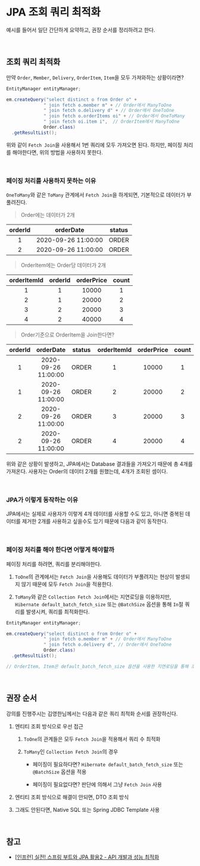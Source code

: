 # JPA 조회 쿼리 최적화

예시를 들어서 일단 간단하게 요약하고, 권장 순서를 정리하려고 한다.

<br>

## 조회 쿼리 최적화

만약 `Order`, `Member`, `Delivery`, `OrderItem`, `Item`을 모두 가져와하는 상황이라면?

```java
EntityManager entityManager;

em.createQuery("select distinct o from Order o" +
              " join fetch o.member m" + // Order에서 ManyToOne
              " join fetch o.delivery d" + // Order에서 OneToOne
              " join fetch o.orderItems oi" + // Order에서 OneToMany
              " join fetch oi.item i",  // OrderItem에서 ManyToOne
              Order.class)
  .getResultList();
```

위와 같이 `Fetch Join`을 사용해서 1번 쿼리에 모두 가져오면 된다. 하지만, 페이징 처리를 해야한다면, 위의 방법을 사용하지 못한다.

<br>

### 페이징 처리를 사용하지 못하는 이유

`OneToMany`와 같은 `ToMany` 관계에서 `Fetch Join`을 하게되면, 기본적으로 데이터가 부풀려진다.

> Order에는 데이터가 2개

| orderId |      orderDate      | status |
| :-----: | :-----------------: | :----: |
|    1    | 2020-09-26 11:00:00 | ORDER  |
|    2    | 2020-09-26 11:00:00 | ORDER  |

> OrderItem에는 Order당 데이터가 2개

| orderItemId | orderId | orderPrice | count |
| :---------: | :-----: | :--------: | :---: |
|      1      |    1    |   10000    |   1   |
|      2      |    1    |   20000    |   2   |
|      3      |    2    |   20000    |   3   |
|      4      |    2    |   40000    |   4   |

> Order기준으로 OrderItem을 Join한다면?

| orderId |      orderDate      | status | orderItemId | orderPrice | count |
| :-----: | :-----------------: | :----: | :---------: | :--------: | :---: |
|    1    | 2020-09-26 11:00:00 | ORDER  |      1      |   10000    |   1   |
|    1    | 2020-09-26 11:00:00 | ORDER  |      2      |   20000    |   2   |
|    2    | 2020-09-26 11:00:00 | ORDER  |      3      |   20000    |   3   |
|    2    | 2020-09-26 11:00:00 | ORDER  |      4      |   20000    |   4   |

위와 같은 상황이 발생하고, JPA에서는 Database 결과들을 가져오기 때문에 총 4개를 가져온다. 사용자는 Order의 데이터 2개를 원했는데, 4개가 조회된 셈이다.

<br>

### JPA가 이렇게 동작하는 이유

JPA에서는 실제로 사용자가 이렇게 4개 데이터를 사용할 수도 있고, 아니면 중복된 데이터를 제거한 2개를 사용하고 싶을수도 있기 때문에 다음과 같이 동작한다.

<br>

### 페이징 처리를 해야 한다면 어떻게 해야할까

페이징 처리를 하려면, 쿼리를 분리해야한다.

1. `ToOne`의 관계에서는 `Fetch Join`을 사용해도 데이터가 부풀려지는 현상이 발생되지 않기 때문에 모두 `Fetch Join`을 적용한다.

2. `ToMany`와 같은 `Collection Fetch Join`에서는 지연로딩을 이용하지만, `Hibernate default_batch_fetch_size` 또는 `@BatchSize` 옵션을 통해 `In`절 쿼리를 발생시켜, 쿼리를 최적화한다.

```java
EntityManager entityManager;

em.createQuery("select distinct o from Order o" +
              " join fetch o.member m" + // Order에서 ManyToOne
              " join fetch o.delivery d", // Order에서 OneToOne
              Order.class)
  .getResultList();

// OrderItem, Item은 default_batch_fetch_size 옵션을 사용한 지연로딩을 통해 조회
```

<br>

## 권장 순서

강의를 진행주시는 김영한님께서는 다음과 같은 쿼리 최적화 순서를 권장하신다.

1. 엔티티 조회 방식으로 우선 접근

   1. `ToOne`의 관계들은 모두 `Fetch Join`을 적용해서 쿼리 수 최적화

   2. `ToMany`인 `Collection Fetch Join`의 경우

      - 페이징이 필요하다면? `Hibernate default_batch_fetch_size` 또는 `@BatchSize` 옵션을 적용

      - 페이징이 필요없다면? 판단에 의해서 그냥 `Fetch Join` 사용

2. 엔티티 조회 방식으로 해결이 안되면, DTO 조회 방식

3. 그래도 안된다면, Native SQL 또는 Spring JDBC Template 사용

<br>

## 참고

- [[인프런] 실전! 스프링 부트와 JPA 활용2 - API 개발과 성능 최적화](https://www.inflearn.com/course/%EC%8A%A4%ED%94%84%EB%A7%81%EB%B6%80%ED%8A%B8-JPA-API%EA%B0%9C%EB%B0%9C-%EC%84%B1%EB%8A%A5%EC%B5%9C%EC%A0%81%ED%99%94)

